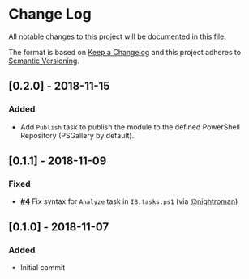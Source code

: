 # Change Log

All notable changes to this project will be documented in this file.

The format is based on [Keep a Changelog](http://keepachangelog.com/)
and this project adheres to [Semantic Versioning](http://semver.org/).

## [0.2.0] - 2018-11-15

### Added

- Add `Publish` task to publish the module to the defined PowerShell Repository (PSGallery by default).

## [0.1.1] - 2018-11-09

### Fixed

- [**#4**](https://github.com/psake/PowerShellBuild/pull/4) Fix syntax for `Analyze` task in `IB.tasks.ps1` (via [@nightroman](https://github.com/nightroman))

## [0.1.0] - 2018-11-07

### Added

- Initial commit
